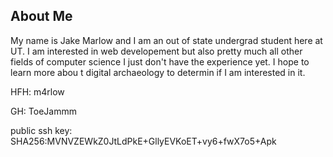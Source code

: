 ## About Me
My name is Jake Marlow and I am an out of state undergrad student here at UT. 
I am interested in web developement but also pretty much all other fields of computer science I just don't have the experience yet. 
I hope to learn more abou t digital archaeology to determin if I am interested in it.

HFH: m4rlow

GH: ToeJammm

public ssh key: SHA256:MVNVZEWkZ0JtLdPkE+GllyEVKoET+vy6+fwX7o5+Apk
